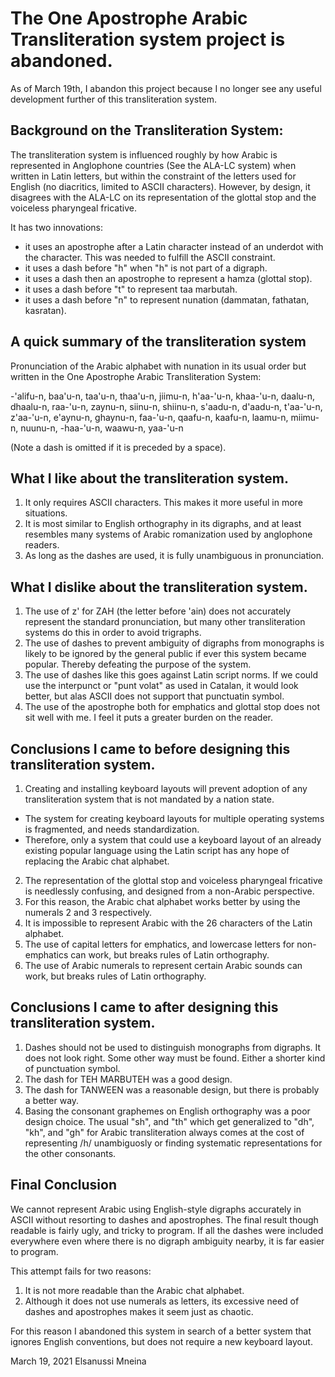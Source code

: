 # The One Apostrophe Arabic Transliteration system project is abandoned.
As of March 19th, I abandon this project because I no longer see any useful development further of this transliteration system.

## Background on the Transliteration System:
The transliteration system is influenced roughly by how Arabic is represented in Anglophone countries (See the ALA-LC system) when written in Latin letters, 
but within the constraint of the letters used for English (no diacritics, limited to ASCII characters).
However, by design, it disagrees with the ALA-LC on its representation of the glottal stop and the voiceless pharyngeal fricative.

It has two innovations: 
- it uses an apostrophe after a Latin character instead of an underdot with the character. This was needed to fulfill the ASCII constraint.
- it uses a dash before "h" when "h" is not part of a digraph.
- it uses a dash then an apostrophe to represent a hamza (glottal stop).
- it uses a dash before "t" to represent taa marbutah.
- it uses a dash before "n" to represent nunation (dammatan, fathatan, kasratan).

## A quick summary of the transliteration system
Pronunciation of the Arabic alphabet with nunation in its usual order but written in the One Apostrophe Arabic Transliteration System:

-'alifu-n, baa'u-n, taa'u-n, thaa'u-n, jiimu-n, h'aa-'u-n, khaa-'u-n, daalu-n, dhaalu-n, raa-'u-n, zaynu-n, 
siinu-n, shiinu-n, s'aadu-n, d'aadu-n, t'aa-'u-n, z'aa-'u-n,
e'aynu-n, ghaynu-n, faa-'u-n, qaafu-n, kaafu-n, laamu-n, miimu-n, nuunu-n, -haa-'u-n, waawu-n, yaa-'u-n

(Note a dash is omitted if it is preceded by a space).

## What I like about the transliteration system.
1. It only requires ASCII characters. This makes it more useful in more situations.
2. It is most similar to English orthography in its digraphs, and at least resembles many systems of Arabic romanization used by anglophone readers.
3. As long as the dashes are used, it is fully unambiguous in pronunciation.

## What I dislike about the transliteration system.
1. The use of z' for ZAH (the letter before 'ain) does not accurately represent the standard pronunciation, but many other transliteration systems do this in order to avoid trigraphs.
2. The use of dashes to prevent ambiguity of digraphs from monographs is likely to be ignored by the general public if ever this system became popular. Thereby defeating the purpose of the system.
3. The use of dashes like this goes against Latin script norms. If we could use the interpunct or "punt volat" as used in Catalan, it would look better, but alas ASCII does not
 support that punctuatin symbol.
4. The use of the apostrophe both for emphatics and glottal stop does not sit well with me. I feel it puts a greater burden on the reader.

## Conclusions I came to before designing this transliteration system.
1. Creating and installing keyboard layouts will prevent adoption of any transliteration system that is not mandated by a nation state.
  - The system for creating keyboard layouts for multiple operating systems is fragmented, and needs standardization.
  - Therefore, only a system that could use a keyboard layout of an already existing popular language using the Latin script has any hope of replacing the Arabic chat alphabet.
2. The representation of the glottal stop and voiceless pharyngeal fricative is needlessly confusing, and designed from a non-Arabic perspective.
3. For this reason, the Arabic chat alphabet works better by using the numerals 2 and 3 respectively.
4. It is impossible to represent Arabic with the 26 characters of the Latin alphabet.
5. The use of capital letters for emphatics, and lowercase letters for non-emphatics can work, but breaks rules of Latin orthography.
6. The use of Arabic numerals to represent certain Arabic sounds can work, but breaks rules of Latin orthography.

## Conclusions I came to after designing this transliteration system.
1. Dashes should not be used to distinguish monographs from digraphs. It does not look right. Some other way must be found. Either a shorter kind of punctuation symbol.
2. The dash for TEH MARBUTEH was a good design.
3. The dash for TANWEEN was a reasonable design, but there is probably a better way.
4. Basing the consonant graphemes on English orthography was a poor design choice. The usual "sh", and "th" which get generalized to "dh", "kh", and "gh" for Arabic transliteration always comes at the cost of representing /h/ unambiguosly or finding systematic representations for the other consonants.

## Final Conclusion
We cannot represent Arabic using English-style digraphs accurately in ASCII without resorting to dashes and apostrophes.
The final result though readable is fairly ugly, and tricky to program.
If all the dashes were included everywhere even where there is no digraph ambiguity nearby, it is far easier to program.

This attempt fails for two reasons:
1. It is not more readable than the Arabic chat alphabet.
2. Although it does not use numerals as letters, its excessive need of dashes and apostrophes makes it seem just as chaotic.

For this reason I abandoned this system in search of a better system that ignores English conventions, but does not require a new keyboard layout.

March 19, 2021
Elsanussi Mneina

